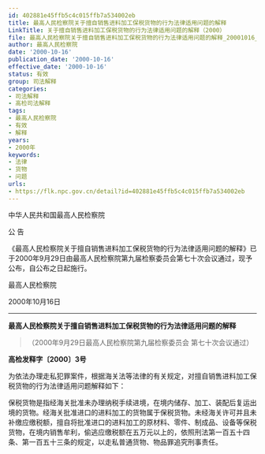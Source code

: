 ```yaml
---
id: 402881e45ffb5c4c015ffb7a534002eb
title: 最高人民检察院关于擅自销售进料加工保税货物的行为法律适用问题的解释
LinkTitle: 关于擅自销售进料加工保税货物的行为法律适用问题的解释（2000）
file: 最高人民检察院关于擅自销售进料加工保税货物的行为法律适用问题的解释_20001016_402881e45ffb5c4c015ffb7a534002eb.docx
author: 最高人民检察院
date: '2000-10-16'
publication_date: '2000-10-16'
effective_date: '2000-10-16'
status: 有效
group: 司法解释
categories:
- 司法解释
- 高检司法解释
tags:
- 最高人民检察院
- 有效
- 解释
years:
- 2000年
keywords:
- 法律
- 货物
- 问题
urls:
- https://flk.npc.gov.cn/detail?id=402881e45ffb5c4c015ffb7a534002eb
---
```


中华人民共和国最高人民检察院

公 告

《最高人民检察院关于擅自销售进料加工保税货物的行为法律适用问题的解释》已于2000年9月29日由最高人民检察院第九届检察委员会第七十次会议通过，现予公布，自公布之日起施行。

最高人民检察院

2000年10月16日

---

**最高人民检察院关于擅自销售进料加工保税货物的行为法律适用问题的解释**

> （2000年9月29日最高人民检察院第九届检察委员会
> 第七十次会议通过）

**高检发释字〔2000〕3号**

为依法办理走私犯罪案件，根据海关法等法律的有关规定，对擅自销售进料加工保税货物的行为法律适用问题解释如下：

保税货物是指经海关批准未办理纳税手续进境，在境内储存、加工、装配后复运出境的货物。经海关批准进口的进料加工的货物属于保税货物。未经海关许可并且未补缴应缴税额，擅自将批准进口的进料加工的原材料、零件、制成品、设备等保税货物，在境内销售牟利，偷逃应缴税额在五万元以上的，依照刑法第一百五十四条、第一百五十三条的规定，以走私普通货物、物品罪追究刑事责任。
